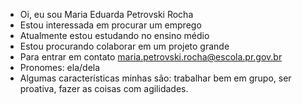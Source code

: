 -  Oi, eu sou Maria Eduarda Petrovski Rocha
- Estou interessada em procurar um emprego
-  Atualmente estou estudando no ensino médio
-  Estou  procurando colaborar em um projeto grande
-  Para entrar em contato maria.petrovski.rocha@escola.pr.gov.br
-  Pronomes: ela/dela
-  Algumas características minhas são:
  trabalhar bem em grupo, ser proativa, fazer as coisas com agilidades.
<!---
Eduardaroch/Eduardaroch is a ✨ special ✨ repository because its `README.md` (this file) appears on your GitHub profile.
You can click the Preview link to take a look at your changes.
--->
